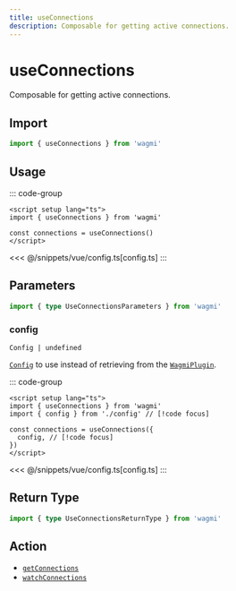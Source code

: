 ```yaml
---
title: useConnections
description: Composable for getting active connections.
---
```


# useConnections

Composable for getting active connections.

## Import

```ts
import { useConnections } from 'wagmi'
```

## Usage

::: code-group
```vue [index.vue]
<script setup lang="ts">
import { useConnections } from 'wagmi'

const connections = useConnections()
</script>
```
<<< @/snippets/vue/config.ts[config.ts]
:::

## Parameters

```ts
import { type UseConnectionsParameters } from 'wagmi'
```

### config

`Config | undefined`

[`Config`](/vue/api/createConfig#config) to use instead of retrieving from the [`WagmiPlugin`](/vue/api/WagmiPlugin).

::: code-group
```vue [index.vue]
<script setup lang="ts">
import { useConnections } from 'wagmi'
import { config } from './config' // [!code focus]

const connections = useConnections({
  config, // [!code focus]
})
</script>
```
<<< @/snippets/vue/config.ts[config.ts]
:::

## Return Type

```ts
import { type UseConnectionsReturnType } from 'wagmi'
```

## Action

- [`getConnections`](/core/api/actions/getConnections)
- [`watchConnections`](/core/api/actions/watchConnections)
